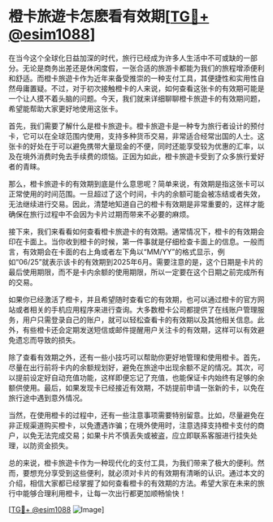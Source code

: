 # 橙卡旅遊卡怎麽看有效期[[TG💪+ @esim1088](https://t.me/s/esim1088)]

在当今这个全球化日益加深的时代，旅行已经成为许多人生活中不可或缺的一部分。无论是商务出差还是休闲度假，一张合适的旅游卡都能为我们的旅程增添便利和舒适。而橙卡旅遊卡作为近年来备受推崇的一种支付工具，其便捷性和实用性自然毋庸置疑。不过，对于初次接触橙卡的人来说，如何查看这张卡的有效期可能是一个让人摸不着头脑的问题。今天，我们就来详细聊聊橙卡旅遊卡的有效期问题，希望能帮助大家更好地使用这张卡。

首先，我们需要了解什么是橙卡旅遊卡。橙卡旅遊卡是一种专为旅行者设计的预付卡，它可以在全球范围内使用，支持多种货币交易，非常适合经常出国的人士。这张卡的好处在于可以避免携带大量现金的不便，同时还能享受较为优惠的汇率，以及在境外消费时免去手续费的烦恼。正因为如此，橙卡旅遊卡受到了众多旅行爱好者的青睐。

那么，橙卡旅遊卡的有效期到底是什么意思呢？简单来说，有效期是指这张卡可以正常使用的时间范围。一旦超过了这个时间，卡内的余额可能会被冻结或者失效，无法继续进行交易。因此，清楚地知道自己的橙卡有效期是非常重要的，这样才能确保在旅行过程中不会因为卡片过期而带来不必要的麻烦。

接下来，我们来看看如何查看橙卡旅遊卡的有效期。通常情况下，橙卡的有效期会印在卡面上。当你收到橙卡的时候，第一件事就是仔细检查卡面上的信息。一般而言，有效期会在卡面的右上角或者左下角以“MM/YY”的格式显示，例如“06/25”就表示该卡的有效期到2025年6月。需要注意的是，这个日期是卡片的最后使用期限，而不是卡内余额的使用期限，所以一定要在这个日期之前完成所有的交易。

如果你已经激活了橙卡，并且希望随时查看它的有效期，也可以通过橙卡的官方网站或者相关的手机应用程序来进行查询。大多数橙卡公司都提供了在线账户管理服务，用户只需登录自己的账户，就可以轻松查看卡的有效期以及其他相关信息。此外，有些橙卡还会定期发送短信或邮件提醒用户关注卡的有效期，这样可以有效避免遗忘而导致的损失。

除了查看有效期之外，还有一些小技巧可以帮助你更好地管理和使用橙卡。首先，尽量在出行前将卡内的余额规划好，避免在旅途中出现余额不足的情况。其次，可以提前设定好自动充值功能，这样即便忘记了充值，也能保证卡内始终有足够的余额供使用。最后，如果发现卡已经接近有效期，不妨提前申请一张新的卡，以免在旅行途中遇到意外情况。

当然，在使用橙卡的过程中，还有一些注意事项需要特别留意。比如，尽量避免在非正规渠道购买橙卡，以免遭遇诈骗；在境外使用时，注意选择支持橙卡支付的商户，以免无法完成交易；如果卡片不慎丢失或被盗，应立即联系客服进行挂失处理，以防资金损失。

总的来说，橙卡旅遊卡作为一种现代化的支付工具，为我们带来了极大的便利。然而，要想充分享受到这些便利，就必须对卡片的有效期有清晰的认识。通过本文的介绍，相信大家都已经掌握了如何查看橙卡的有效期的方法。希望大家在未来的旅行中能够合理利用橙卡，让每一次出行都更加顺畅愉快！

[[TG💪+ @esim1088](https://t.me/s/esim1088) ![Image](https://i.postimg.cc/4NQfJmqS/Snipaste-2025-05-13-00-14-12.png)]